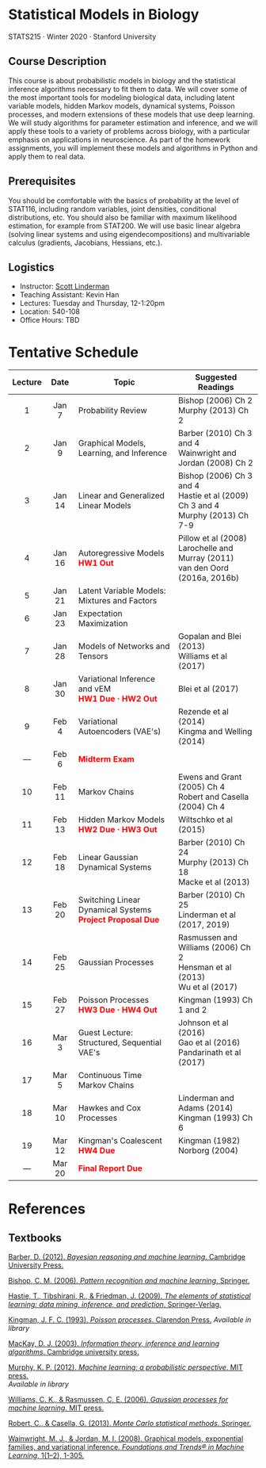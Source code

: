 # Statistical Models in Biology

STATS215 	&middot; Winter 2020 &middot; Stanford University

## Course Description
This course is about probabilistic models in biology and the statistical inference algorithms necessary to fit them to data. We will cover some of the most important tools for modeling biological data, including latent variable models, hidden Markov models, dynamical systems, Poisson processes, and modern extensions of these models that use deep learning.  We will study algorithms for parameter estimation and inference, and we will apply these tools to a variety of problems across biology, with a particular emphasis on applications in neuroscience.  As part of the homework assignments, you will implement these models and algorithms in Python and apply them to real data.  

## Prerequisites
You should be comfortable with the basics of probability at the level of STAT116, including random variables, joint densities, conditional distributions, etc.  You should also be familiar with maximum likelihood estimation, for example from STAT200.  We will use basic linear algebra (solving linear systems and using eigendecompositions) and multivariable calculus (gradients, Jacobians, Hessians, etc.). 

## Logistics
 * Instructor: [Scott Linderman](http://slinderman.web.stanford.edu/)
 * Teaching Assistant: Kevin Han 
 * Lectures: Tuesday and Thursday, 12-1:20pm
 * Location: 540-108
 * Office Hours: TBD
 
# Tentative Schedule

| Lecture |  Date  | Topic | Suggested Readings |
| :------:|:------:|-------|--------------------|
| 1       | Jan 7  | Probability Review | Bishop (2006) Ch 2 <br> Murphy (2013) Ch 2|
| 2       | Jan 9  | Graphical Models, Learning, and Inference | Barber (2010) Ch 3 and 4 <br> Wainwright and Jordan (2008) Ch 2|
| 3       | Jan 14 | Linear and Generalized Linear Models | Bishop (2006) Ch 3 and 4  <br> Hastie et al (2009) Ch 3 and 4 <br> Murphy (2013) Ch 7-9 |
| 4       | Jan 16 | Autoregressive Models <br> **<font color="red">HW1 Out</font>** | Pillow et al (2008) <br> Larochelle and Murray (2011) <br> van den Oord (2016a, 2016b) |
| 5       | Jan 21 | Latent Variable Models: Mixtures and Factors | | 
| 6       | Jan 23 | Expectation Maximization | | 
| 7       | Jan 28 | Models of Networks and Tensors | Gopalan and Blei (2013) <br> Williams et al (2017) |
| 8       | Jan 30 | Variational Inference and vEM <br> **<font color="red">HW1 Due &middot; HW2 Out</font>** | Blei et al (2017) |
| 9       | Feb 4  | Variational Autoencoders (VAE's) | Rezende et al (2014) <br> Kingma and Welling (2014) |
| &mdash; | Feb 6  | **<font color="red">Midterm Exam</font>** | |
| 10      | Feb 11 | Markov Chains | Ewens and Grant (2005) Ch 4 <br> Robert and Casella (2004) Ch 4|
| 11      | Feb 13 | Hidden Markov Models <br> **<font color="red">HW2 Due &middot; HW3 Out</font>** | Wiltschko et al (2015) |
| 12      | Feb 18 | Linear Gaussian Dynamical Systems | Barber (2010) Ch 24 <br> Murphy (2013) Ch 18 <br> Macke et al (2013) |
| 13      | Feb 20 | Switching Linear Dynamical Systems <br> **<font color="red">Project Proposal Due</font>** | Barber (2010) Ch 25 <br>  Linderman et al (2017, 2019) |
| 14      | Feb 25 | Gaussian Processes | Rasmussen and Williams (2006) Ch 2 <br> Hensman et al (2013) <br> Wu et al (2017) |
| 15      | Feb 27 | Poisson Processes <br> **<font color="red">HW3 Due &middot; HW4 Out</font>** | Kingman (1993) Ch 1 and 2|
| 16      | Mar 3  | Guest Lecture: Structured, Sequential VAE's | Johnson et al (2016) <br> Gao et al (2016) <br> Pandarinath et al (2017) |
| 17      | Mar 5  | Continuous Time Markov Chains | |
| 18      | Mar 10 | Hawkes and Cox Processes | Linderman and Adams (2014) <br> Kingman (1993) Ch 6 |
| 19      | Mar 12 | Kingman's Coalescent <br> **<font color="red">HW4 Due</font>** | Kingman (1982) <br> Norborg (2004) |
| &mdash; | Mar 20 | **<font color="red">Final Report Due</font>** | |

# References

## Textbooks
[Barber, D. (2012). _Bayesian reasoning and machine learning_. Cambridge University Press.](http://web4.cs.ucl.ac.uk/staff/D.Barber/textbook/090310.pdf)

[Bishop, C. M. (2006). _Pattern recognition and machine learning_. Springer.](https://www.microsoft.com/en-us/research/uploads/prod/2006/01/Bishop-Pattern-Recognition-and-Machine-Learning-2006.pdf)

[Hastie, T., Tibshirani, R., & Friedman, J. (2009). _The elements of statistical learning: data mining, inference, and prediction_. Springer-Verlag.](https://web.stanford.edu/~hastie/ElemStatLearn/)

[Kingman, J. F. C. (1993). _Poisson processes_. Clarendon Press.](https://www.amazon.com/Poisson-Processes-Oxford-Studies-Probability/dp/0198536933)
_Available in library_

[MacKay, D. J. (2003). _Information theory, inference and learning algorithms_. Cambridge university press.](http://www.inference.org.uk/itprnn/book.pdf)

[Murphy, K. P. (2012). _Machine learning: a probabilistic perspective_. MIT press.](https://www.cs.ubc.ca/~murphyk/MLbook/) <br>
_Available in library_

[Williams, C. K., & Rasmussen, C. E. (2006). _Gaussian processes for machine learning_. MIT press.](http://www.gaussianprocess.org/gpml/)

[Robert, C., & Casella, G. (2013). _Monte Carlo statistical methods_. Springer.](https://www.springer.com/gp/book/9780387212395)

[Wainwright, M. J., & Jordan, M. I. (2008). Graphical models, exponential families, and variational inference. _Foundations and Trends® in Machine Learning_, 1(1–2), 1-305.](https://people.eecs.berkeley.edu/~wainwrig/Papers/WaiJor08_FTML.pdf)

